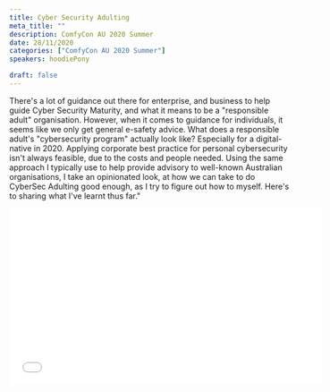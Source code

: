 ```yaml
---
title: Cyber Security Adulting
meta_title: ""
description: ComfyCon AU 2020 Summer
date: 28/11/2020
categories: ["ComfyCon AU 2020 Summer"]
speakers: hoodiePony

draft: false
---
```

There's a lot of guidance out there for enterprise, and business to help guide Cyber Security Maturity, and what it means to be a "responsible adult" organisation. However, when it comes to guidance for individuals, it seems like we only get general e-safety advice. What does a responsible adult's "cybersecurity program" actually look like? Especially for a digital-native in 2020.
Applying corporate best practice for personal cybersecurity isn't always feasible, due to the costs and people needed. Using the same approach I typically use to help provide advisory to well-known Australian organisations, I take an opinionated look, at how we can take to do CyberSec Adulting good enough, as I try to figure out how to myself. Here's to sharing what I've learnt thus far."

<iframe width="560" height="315" src="None" title="YouTube video player" frameborder="0" allow="accelerometer; autoplay; clipboard-write; encrypted-media; gyroscope; picture-in-picture; web-share" allowfullscreen></iframe>